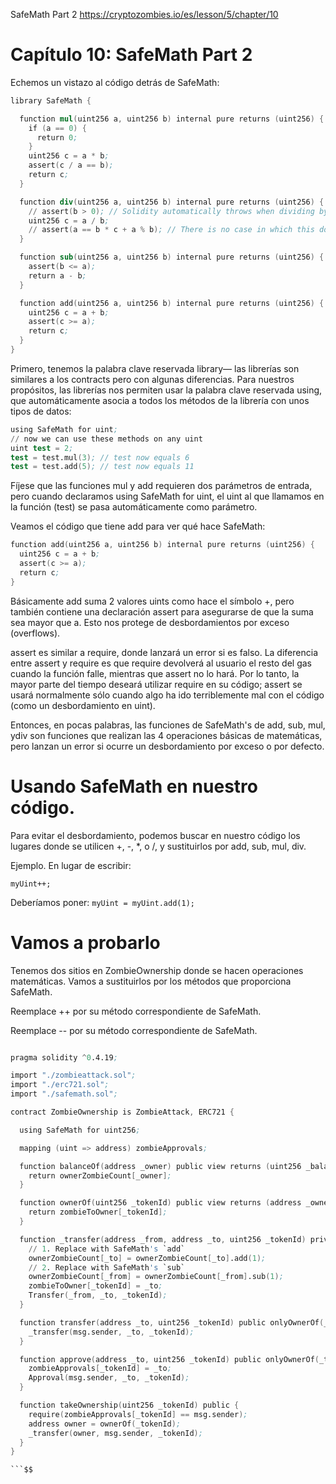 SafeMath Part 2
https://cryptozombies.io/es/lesson/5/chapter/10

# Capítulo 10: SafeMath Part 2
Echemos un vistazo al código detrás de SafeMath:


```s
library SafeMath {

  function mul(uint256 a, uint256 b) internal pure returns (uint256) {
    if (a == 0) {
      return 0;
    }
    uint256 c = a * b;
    assert(c / a == b);
    return c;
  }

  function div(uint256 a, uint256 b) internal pure returns (uint256) {
    // assert(b > 0); // Solidity automatically throws when dividing by 0
    uint256 c = a / b;
    // assert(a == b * c + a % b); // There is no case in which this doesnt hold return c;
  }

  function sub(uint256 a, uint256 b) internal pure returns (uint256) {
    assert(b <= a);
    return a - b;
  }

  function add(uint256 a, uint256 b) internal pure returns (uint256) {
    uint256 c = a + b;
    assert(c >= a);
    return c;
  }
}
```

Primero, tenemos la palabra clave reservada library— las librerías son similares a los contracts pero con algunas diferencias. Para nuestros propósitos, las librerías nos permiten usar la palabra clave reservada using, que automáticamente asocia a todos los métodos de la librería con unos tipos de datos:


```s
using SafeMath for uint;
// now we can use these methods on any uint
uint test = 2;
test = test.mul(3); // test now equals 6
test = test.add(5); // test now equals 11
```

Fíjese que las funciones mul y add requieren dos parámetros de entrada, pero cuando declaramos using SafeMath for uint, el uint al que llamamos en la función (test) se pasa automáticamente como parámetro.

Veamos el código que tiene add para ver qué hace SafeMath:


```s
function add(uint256 a, uint256 b) internal pure returns (uint256) {
  uint256 c = a + b;
  assert(c >= a);
  return c;
}
```

Básicamente add suma 2 valores uints como hace el símbolo +, pero también contiene una declaración assert para asegurarse de que la suma sea mayor que a. Esto nos protege de desbordamientos por exceso (overflows).

assert es similar a require, donde lanzará un error si es falso. La diferencia entre assert y require es que require devolverá al usuario el resto del gas cuando la función falle, mientras que assert no lo hará. Por lo tanto, la mayor parte del tiempo deseará utilizar require en su código; assert se usará normalmente sólo cuando algo ha ido terriblemente mal con el código (como un desbordamiento en uint).

Entonces, en pocas palabras, las funciones de SafeMath's de add, sub, mul, ydiv son funciones que realizan las 4 operaciones básicas de matemáticas, pero lanzan un error si ocurre un desbordamiento por exceso o por defecto.


# Usando SafeMath en nuestro código.
Para evitar el desbordamiento, podemos buscar en nuestro código los lugares donde se utilicen +, -, *, o /, y sustituirlos por add, sub, mul, div.

Ejemplo. En lugar de escribir:

`myUint++;`

Deberíamos poner:
`myUint = myUint.add(1);`


# Vamos a probarlo
Tenemos dos sitios en ZombieOwnership donde se hacen operaciones matemáticas. Vamos a sustituirlos por los métodos que proporciona SafeMath.

Reemplace ++ por su método correspondiente de SafeMath.

Reemplace -- por su método correspondiente de SafeMath.


```s

pragma solidity ^0.4.19;

import "./zombieattack.sol";
import "./erc721.sol";
import "./safemath.sol";

contract ZombieOwnership is ZombieAttack, ERC721 {

  using SafeMath for uint256;

  mapping (uint => address) zombieApprovals;

  function balanceOf(address _owner) public view returns (uint256 _balance) {
    return ownerZombieCount[_owner];
  }

  function ownerOf(uint256 _tokenId) public view returns (address _owner) {
    return zombieToOwner[_tokenId];
  }

  function _transfer(address _from, address _to, uint256 _tokenId) private {
    // 1. Replace with SafeMath's `add`
    ownerZombieCount[_to] = ownerZombieCount[_to].add(1);
    // 2. Replace with SafeMath's `sub`
    ownerZombieCount[_from] = ownerZombieCount[_from].sub(1);
    zombieToOwner[_tokenId] = _to;
    Transfer(_from, _to, _tokenId);
  }

  function transfer(address _to, uint256 _tokenId) public onlyOwnerOf(_tokenId) {
    _transfer(msg.sender, _to, _tokenId);
  }

  function approve(address _to, uint256 _tokenId) public onlyOwnerOf(_tokenId) {
    zombieApprovals[_tokenId] = _to;
    Approval(msg.sender, _to, _tokenId);
  }

  function takeOwnership(uint256 _tokenId) public {
    require(zombieApprovals[_tokenId] == msg.sender);
    address owner = ownerOf(_tokenId);
    _transfer(owner, msg.sender, _tokenId);
  }
}

```$$
